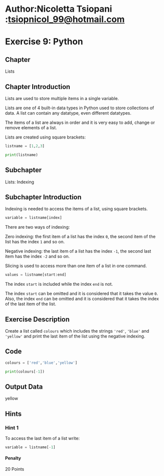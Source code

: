 # Author:Nicoletta Tsiopani :tsiopnicol_99@hotmail.com

# Exercise 9: Python

## Chapter
Lists

## Chapter Introduction
Lists are used to store multiple items in a single variable.

Lists are one of 4 built-in data types in Python used to store collections of data. A list can contain any datatype, even different datatypes.

The items of a list are always in order and it is very easy to add, change or remove elements of a list.

Lists are created using square brackets:

```python
listname = [1,2,3]

print(listname)
```

## Subchapter
Lists: Indexing

## Subchapter Introduction
Indexing is needed to access the items of a list, using square brackets. 

```python
variable = listname[index]
```
There are two ways of indexing:

Zero indexing: the first item of a list has the index `0`, the second item of the list has the index `1` and so on.

Negative indexing: the last item of a list has the index `-1`, the second last item has the index `-2` and so on.

Slicing is used to access more than one item of a list in one command.

```python
values = listname[start:end]
```

The index `start` is included while the index `end` is not.

The index `start` can be omitted and it is considered that it takes the value `0`. Also, the index `end` can be omitted and it is considered that it takes the index of the last item of the list.

## Exercise Description
Create a list called `colours` which includes the strings `'red'`, `'blue'` and `'yellow'` and print the last item of the list using the negative indexing.

## Code
```python
colours = ['red','blue','yellow']

print(colours[-1])
```
## Output Data
yellow

## Hints

### Hint 1
To access the last item of a list write:

```python
variable = listname[-1]
```

#### Penalty
20 Points


